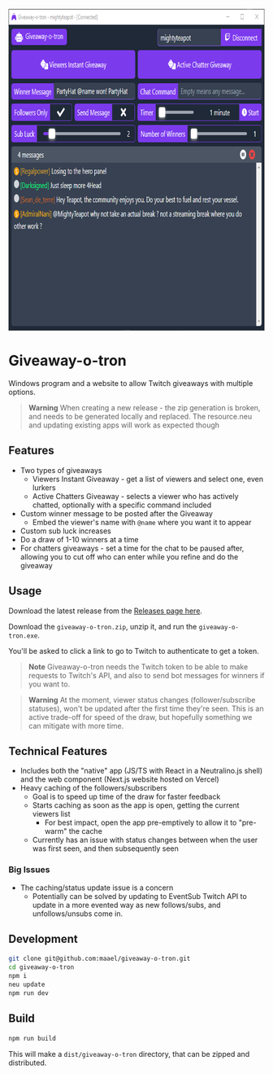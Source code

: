 <p align="center">
  <img width="802" height="632" src="./screenshot.png">
</p>

# Giveaway-o-tron

Windows program and a website to allow Twitch giveaways with multiple options.

> **Warning**
> When creating a new release - the zip generation is broken, and needs to be generated locally and replaced.
> The resource.neu and updating existing apps will work as expected though

## Features

- Two types of giveaways
  - Viewers Instant Giveaway - get a list of viewers and select one, even lurkers
  - Active Chatters Giveaway - selects a viewer who has actively chatted, optionally with a specific command included
- Custom winner message to be posted after the Giveaway
  - Embed the viewer's name with `@name` where you want it to appear
- Custom sub luck increases
- Do a draw of 1-10 winners at a time
- For chatters giveaways - set a time for the chat to be paused after, allowing you to cut off who can enter while you refine and do the giveaway

## Usage

Download the latest release from the [Releases page here](https://github.com/maael/giveaway-o-tron/releases).

Download the `giveaway-o-tron.zip`, unzip it, and run the `giveaway-o-tron.exe`.

You'll be asked to click a link to go to Twitch to authenticate to get a token.

> **Note**
> Giveaway-o-tron needs the Twitch token to be able to make requests to Twitch's API, and also to send bot messages for winners if you want to.

> **Warning**
> At the moment, viewer status changes (follower/subscribe statuses), won't be updated after the first time they're seen.
> This is an active trade-off for speed of the draw, but hopefully something we can mitigate with more time.

## Technical Features

- Includes both the "native" app (JS/TS with React in a Neutralino.js shell) and the web component (Next.js website hosted on Vercel)
- Heavy caching of the followers/subscribers
  - Goal is to speed up time of the draw for faster feedback
  - Starts caching as soon as the app is open, getting the current viewers list
    - For best impact, open the app pre-emptively to allow it to "pre-warm" the cache
  - Currently has an issue with status changes between when the user was first seen, and then subsequently seen

### Big Issues

- The caching/status update issue is a concern
  - Potentially can be solved by updating to EventSub Twitch API to update in a more evented way as new follows/subs, and unfollows/unsubs come in.

## Development

```sh
git clone git@github.com:maael/giveaway-o-tron.git
cd giveaway-o-tron
npm i
neu update
npm run dev
```

## Build

```sh
npm run build
```

This will make a `dist/giveaway-o-tron` directory, that can be zipped and distributed.
